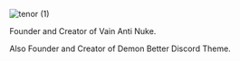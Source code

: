 ![tenor (1)](https://user-images.githubusercontent.com/74465967/121617526-294d3280-ca33-11eb-94c0-04f91830cbbc.gif)

Founder and Creator of Vain Anti Nuke.

Also Founder and Creator of Demon Better Discord Theme.
